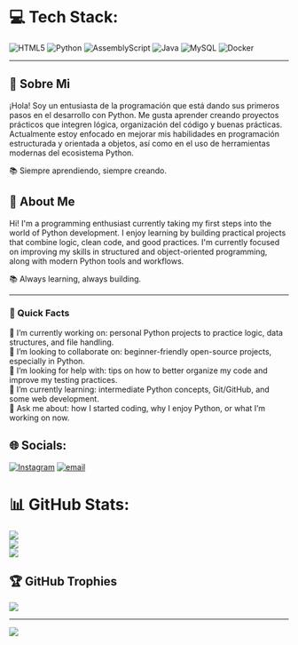 # 💻 Tech Stack:
![HTML5](https://img.shields.io/badge/html5-%23E34F26.svg?style=for-the-badge&logo=html5&logoColor=white) ![Python](https://img.shields.io/badge/python-3670A0?style=for-the-badge&logo=python&logoColor=ffdd54) ![AssemblyScript](https://img.shields.io/badge/assembly%20script-%23000000.svg?style=for-the-badge&logo=assemblyscript&logoColor=white) ![Java](https://img.shields.io/badge/java-%23ED8B00.svg?style=for-the-badge&logo=openjdk&logoColor=white) ![MySQL](https://img.shields.io/badge/mysql-4479A1.svg?style=for-the-badge&logo=mysql&logoColor=white) ![Docker](https://img.shields.io/badge/docker-%230db7ed.svg?style=for-the-badge&logo=docker&logoColor=white)

---

## 👋 Sobre Mi

¡Hola! Soy un entusiasta de la programación que está dando sus primeros pasos en el desarrollo con Python. Me gusta aprender creando proyectos prácticos que integren lógica, organización del código y buenas prácticas. Actualmente estoy enfocado en mejorar mis habilidades en programación estructurada y orientada a objetos, así como en el uso de herramientas modernas del ecosistema Python.

📚 Siempre aprendiendo, siempre creando.

## 👋 About Me
Hi! I'm a programming enthusiast currently taking my first steps into the world of Python development. I enjoy learning by building practical projects that combine logic, clean code, and good practices. I'm currently focused on improving my skills in structured and object-oriented programming, along with modern Python tools and workflows.

📚 Always learning, always building.

---

### 🚀 Quick Facts

🔭 I’m currently working on: personal Python projects to practice logic, data structures, and file handling.  
👯 I’m looking to collaborate on: beginner-friendly open-source projects, especially in Python.  
🤝 I’m looking for help with: tips on how to better organize my code and improve my testing practices.  
🌱 I’m currently learning: intermediate Python concepts, Git/GitHub, and some web development.  
💬 Ask me about: how I started coding, why I enjoy Python, or what I’m working on now.  

## 🌐 Socials:
[![Instagram](https://img.shields.io/badge/Instagram-%23E4405F.svg?logo=Instagram&logoColor=white)](https://instagram.com/thiago__161) [![email](https://img.shields.io/badge/Email-D14836?logo=gmail&logoColor=white)](mailto:thiagopeire123@gmail.com) 

# 📊 GitHub Stats:
![](https://github-readme-stats.vercel.app/api?username=cianuro123&theme=dark&hide_border=false&include_all_commits=false&count_private=false)<br/>
![](https://nirzak-streak-stats.vercel.app/?user=cianuro123&theme=dark&hide_border=false)<br/>
![](https://github-readme-stats.vercel.app/api/top-langs/?username=cianuro123&theme=dark&hide_border=false&include_all_commits=false&count_private=false&layout=compact)

## 🏆 GitHub Trophies
![](https://github-profile-trophy.vercel.app/?username=cianuro123&theme=radical&no-frame=false&no-bg=true&margin-w=4)

---
[![](https://visitcount.itsvg.in/api?id=cianuro123&icon=0&color=0)](https://visitcount.itsvg.in)

<!-- Proudly created with GPRM ( https://gprm.itsvg.in ) -->
